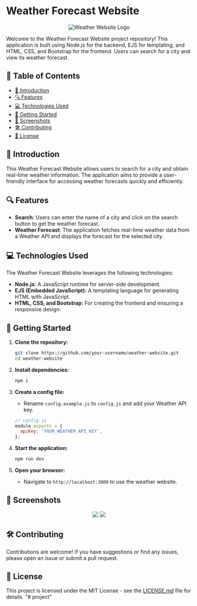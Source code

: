 # Weather Forecast Website 

<p align="center">
  <img src="./public/app icon.png" alt="Weather Website Logo">
</p>

Welcome to the Weather Forecast Website project repository! This application is built using Node.js for the backend, EJS for templating, and HTML, CSS, and Bootstrap for the frontend. Users can search for a city and view its weather forecast.

## 📝 Table of Contents

- [📝 Introduction](#introduction)
- [🔍 Features](#features)
- [💻 Technologies Used](#technologies-used)
- [🚀 Getting Started](#getting-started)
- [📸 Screenshots](#screenshots)
- [🛠️ Contributing](#contributing)
- [📄 License](#license)

## 📝 Introduction

This Weather Forecast Website allows users to search for a city and obtain real-time weather information. The application aims to provide a user-friendly interface for accessing weather forecasts quickly and efficiently.

## 🔍 Features

- **Search**: Users can enter the name of a city and click on the search button to get the weather forecast.
- **Weather Forecast**: The application fetches real-time weather data from a Weather API and displays the forecast for the selected city.

## 💻 Technologies Used

The Weather Forecast Website leverages the following technologies:

- **Node.js:** A JavaScript runtime for server-side development.
- **EJS (Embedded JavaScript):** A templating language for generating HTML with JavaScript.
- **HTML, CSS, and Bootstrap:** For creating the frontend and ensuring a responsive design.

## 🚀 Getting Started

1. **Clone the repository:**
    ```bash
    git clone https://github.com/your-username/weather-website.git
    cd weather-website
    ```

2. **Install dependencies:**
    ```bash
    npm i
    ```

3. **Create a config file:**
    - Rename `config.example.js` to `config.js` and add your Weather API key.
    ```javascript
    // config.js
    module.exports = {
      apiKey: 'YOUR_WEATHER_API_KEY',
    };
    ```

4. **Start the application:**
    ```bash
    npm run dev
    ```

5. **Open your browser:**
    - Navigate to `http://localhost:3000` to use the weather website.

## 📸 Screenshots

<p align="center">
  <img src="../public/app on large screen.png" >
  <img src="../public/app on mob.png" >
</p>


## 🛠️ Contributing

Contributions are welcome! If you have suggestions or find any issues, please open an issue or submit a pull request.

## 📄 License

This project is licensed under the MIT License - see the [LICENSE.md](LICENSE.md) file for details.
"# project" 
